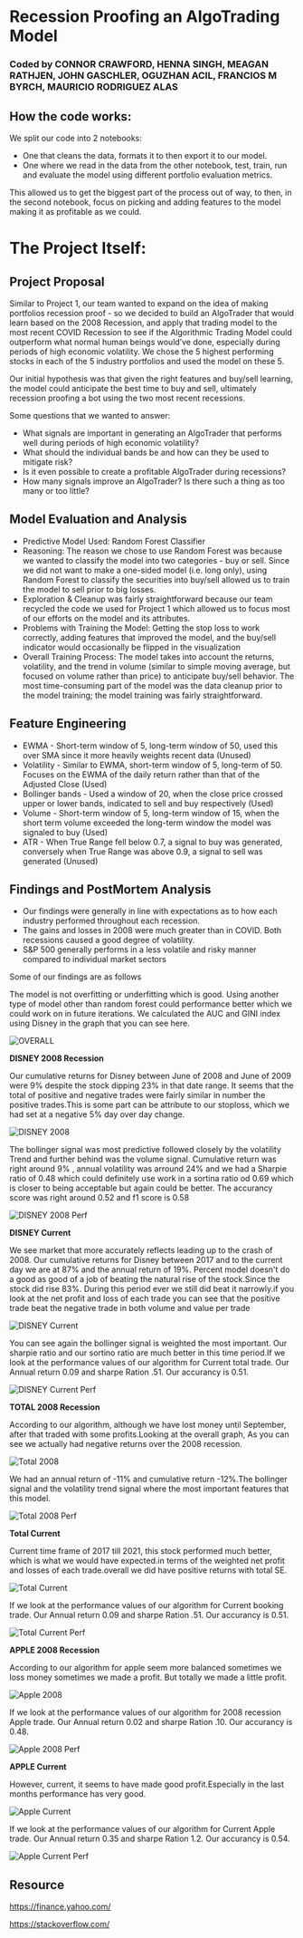 # Recession Proofing an AlgoTrading Model
### Coded by CONNOR CRAWFORD, HENNA SINGH, MEAGAN RATHJEN, JOHN GASCHLER, OGUZHAN ACIL, FRANCIOS M BYRCH, MAURICIO RODRIGUEZ ALAS

## How the code works:
We split our code into 2 notebooks: 
* One that cleans the data, formats it to then export it to our model. 
* One where we read in the data from the other notebook, test, train, run and evaluate the model using different portfolio evaluation metrics. 

This allowed us to get the biggest part of the process out of way, to then, in the second notebook, focus on picking and adding features to the model making it as profitable as we could.

# The Project Itself:

## Project Proposal
Similar to Project 1, our team wanted to expand on the idea of making portfolios recession proof - so we decided to build an AlgoTrader that would learn based on the 2008 Recession, and apply that trading model to the most recent COVID Recession to see if the Algorithmic Trading Model could outperform what normal human beings would’ve done, especially during periods of high economic volatility. We chose the 5 highest performing stocks in each of the 5 industry portfolios and used the model on these 5. 

Our initial hypothesis was that given the right features and buy/sell learning, the model could anticipate the best time to buy and sell, ultimately recession proofing a bot using the two most recent recessions.

Some questions that we wanted to answer:
* What signals are important in generating an AlgoTrader that performs well during periods of high economic volatility?
* What should the individual bands be and how can they be used to mitigate risk? 
* Is it even possible to create a profitable AlgoTrader during recessions? 
* How many signals improve an AlgoTrader? Is there such a thing as too many or too little?

## Model Evaluation and Analysis 
* Predictive Model Used: Random Forest Classifier
* Reasoning: The reason we chose to use Random Forest was because we wanted to classify the model into two categories - buy or sell. Since we did not want to make a one-sided model (i.e. long only), using Random Forest to classify the securities into buy/sell allowed us to train the model to sell prior to big losses.
* Exploration & Cleanup was fairly straightforward because our team recycled the code we used for Project 1 which allowed us to focus most of our efforts on the model and its attributes. 
* Problems with Training the Model: Getting the stop loss to work correctly, adding features that improved the model, and the buy/sell indicator would occasionally be flipped in the visualization
* Overall Training Process: The model takes into account the returns, volatility, and the trend in volume (similar to simple moving average, but focused on volume rather than price) to anticipate buy/sell behavior. The most time-consuming part of the model was the data cleanup prior to the model training; the model training was fairly straightforward.  

## Feature Engineering
* EWMA - Short-term window of 5, long-term window of 50, used this over SMA since it more heavily weights recent data (Unused)
* Volatility - Similar to EWMA, short-term window of 5, long-term of 50. Focuses on the EWMA of the daily return rather than that of the Adjusted Close (Used)
* Bollinger bands - Used a window of 20, when the close price crossed upper or lower bands, indicated to sell and buy respectively (Used)
* Volume - Short-term window of 5, long-term window of 15, when the short term volume exceeded the long-term window the model was signaled to buy (Used)
* ATR - When True Range fell below 0.7, a signal to buy was generated, conversely when True Range was above 0.9, a signal to sell was generated (Unused)


## Findings and PostMortem Analysis

- Our findings were generally in line with expectations as to how each industry performed throughout each recession. 
- The gains and losses in 2008 were much greater than in COVID. Both recessions caused a good degree of volatility. 
- S&P 500 generally performs in a less volatile and risky manner compared to individual market sectors

 Some of our findings are as follows

The model is not overfitting or underfitting which is good. Using another type of model other than random forest could performance better which we could work on in future iterations. We calculated the AUC and GINI index using Disney in the graph that you can see here. 

 ![OVERALL ](https://github.com/crcrawfo1/Project2/blob/main/Photos/Project2/OVERALL.PNG)
 

  **DISNEY 2008 Recession**

  Our cumulative returns for Disney between June of 2008 and June of 2009 were 9% despite the stock dipping 23% in that date range. It seems that the total of positive and negative trades were fairly similar in number the positive trades.This is some part can be attribute to our stoploss, which we had set at a negative 5% day over day change. 

   ![DISNEY 2008](https://github.com/crcrawfo1/Project2/blob/main/Photos/Project2/DIS2008all.PNG)

  The bollinger signal was most predictive followed closely by the volatility Trend and further behind was the volume signal. Cumulative return was right around 9% , annual volatility was arround 24% and we had a Sharpie ratio of 0.48 which could definitely use work in a sortina ratio od 0.69 which is closer to being acceptable but again could be better. The accurancy score was right around 0.52 and f1 score is 0.58


   ![DISNEY 2008 Perf](https://github.com/crcrawfo1/Project2/blob/main/Photos/Project2/DIS2008Perf.PNG)

  **DISNEY Current**

  We see market that more accurately reflects leading up to the crash of 2008. Our cumulative returns for Disney between 2017 and to the current day we are at 87% and the annual return of 19%. Percent model doesn't do a good as good of a job of beating the natural rise of the stock.Since the stock did rise 83%. During this period ever we still did beat it narrowly.if you look at the net profit and loss of each trade you can see that the positive trade beat the negative trade in both volume and value per trade 
    
   ![DISNEY Current](https://github.com/crcrawfo1/Project2/blob/main/Photos/Project2/DISCurrentall.PNG)

  You can see again the bollinger signal is weighted the most important. Our sharpie ratio and our sortino ratio are much better in this time period.If we look at the performance values of our algorithm for Current total trade. Our Annual return 0.09 and sharpe Ration .51. Our accurancy is 0.51.

   
   ![DISNEY Current Perf](https://github.com/crcrawfo1/Project2/blob/main/Photos/Project2/DISCurrentPerf.PNG)
  
  **TOTAL 2008 Recession**

  According to our algorithm, although we have lost money until September, after that traded with some profits.Looking at the overall graph, As you can see we actually had negative returns over the 2008 recession.

   ![Total 2008](https://github.com/crcrawfo1/Project2/blob/main/Photos/Project2/TOT2008all.PNG)

  We had an annual return of -11% and cumulative return -12%.The bollinger signal and the volatility trend signal where the most important features that this model.

   ![Total 2008 Perf](https://github.com/crcrawfo1/Project2/blob/main/Photos/Project2/TOT2008Perf.PNG)
 
  **Total Current**

  Current time frame of 2017 till 2021, this stock performed much better, which is what we would have expected.in terms of the weighted net profit and losses of each trade.overall we did have positive returns with total SE.

   ![Total Current](https://github.com/crcrawfo1/Project2/blob/main/Photos/Project2/TOTCurrentall.PNG)

  If we look at the performance values of our algorithm for Current booking trade. Our Annual return 0.09 and sharpe Ration .51. Our accurancy is 0.51.

   ![Total Current Perf](https://github.com/crcrawfo1/Project2/blob/main/Photos/Project2/TOTCurrentPerf.PNG)

   **APPLE 2008 Recession**
  
  According to our algorithm for apple seem more balanced sometimes we loss money sometimes we made a profit. But totally we made a little profit.

   ![Apple 2008](https://github.com/crcrawfo1/Project2/blob/main/Photos/Project2/AAPL2008.PNG) 

  If we look at the performance values of our algorithm for 2008 recession Apple trade. Our Annual return 0.02 and sharpe Ration .10. Our accurancy is 0.48.

   ![Apple 2008 Perf](https://github.com/crcrawfo1/Project2/blob/main/Photos/Project2/AAPL2008Perf.PNG)

  **APPLE Current**

  However, current, it seems to have made good profit.Especially in the last months performance has very good. 

   ![Apple Current](https://github.com/crcrawfo1/Project2/blob/main/Photos/Project2/AAPLCurrent.PNG)

  If we look at the performance values of our algorithm for Current Apple trade. Our Annual return 0.35 and sharpe Ration 1.2. Our accurancy is 0.54.

   ![Apple Current Perf](https://github.com/crcrawfo1/Project2/blob/main/Photos/Project2/AAPLCurrentPerf.PNG)


## Resource

https://finance.yahoo.com/

https://stackoverflow.com/
